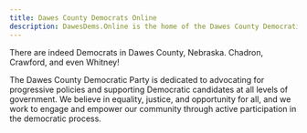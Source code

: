 ```yaml
---
title: Dawes County Democrats Online
description: DawesDems.Online is the home of the Dawes County Democratic Party
---
```


There are indeed Democrats in Dawes County, Nebraska. Chadron, Crawford, 
and even Whitney!

The Dawes County Democratic Party is dedicated to advocating for progressive policies and supporting Democratic candidates at all levels of government. We believe in equality, justice, and opportunity for all, and we work to engage and empower our community through active participation in the democratic process.
